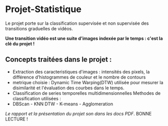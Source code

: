 # Projet-Statistique
Le projet porte sur la classification supervisée et non supervisée des transitions graduelles de vidéos.

**Une transition vidéo est une suite d’images indexée par le temps : c'est la clé du projet !**

## Concepts traitées dans le projet :  
- Extraction des caracteristiques d'images : intensités des pixels, la différence d’histogrammes de couleur  et le nombre de contours  
-  metrique choisie : Dynamic Time Warping(DTW) utilisée pour mesurer la disimilarité et l'évaluation des courbes dans le temps.  
- Classification de series temporelles multidimensionnelles  Methodes de classification utilisées :  
- DBScan - KNN DTW - K-means - Agglomeration   

 
*Le rapport et la présentation du projet son dans les docs PDF*. BONNE LECTURE !
